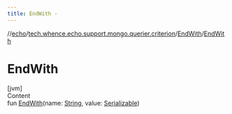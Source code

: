 ```yaml
---
title: EndWith -
---
```

//[echo](../../index.md)/[tech.whence.echo.support.mongo.querier.criterion](../index.md)/[EndWith](index.md)/[EndWith](-end-with.md)



# EndWith  
[jvm]  
Content  
fun [EndWith](-end-with.md)(name: [String](https://kotlinlang.org/api/latest/jvm/stdlib/kotlin/-string/index.html), value: [Serializable](https://docs.oracle.com/javase/8/docs/api/java/io/Serializable.html))  



